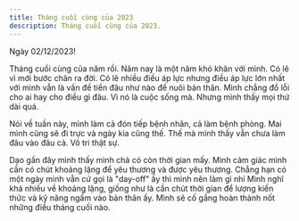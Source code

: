 ```yaml
---
title: Tháng cuối cùng của 2023
description: Tháng cuối cùng của 2023.
---
```


Ngày 02/12/2023!

Tháng cuối cùng của năm rồi. Năm nay là một năm khó khăn với mình. Có lẽ vì mới bước chân ra đời. Có lẽ nhiều điều áp lực nhưng điều áp lực lớn nhất với mình vẫn là vấn đề tiền đâu như nào để nuôi bản thân. Mình chẳng đổ lỗi cho ai hay cho điều gì đâu. Vì nó là cuộc sống mà. Nhưng mình thấy mọi thứ dài quá.

Nói về tuần này, mình làm cả đón tiếp bệnh nhân, cả làm bệnh phòng. Mai mình cũng sẽ đi trực và ngày kia cũng thế. Thế mà mình thấy vẫn chưa làm đâu vào đâu cả. Vô tri thật sự.

Dạo gần đây mình thấy mình chả có còn thời gian mấy. Mình cảm giác mình cần có chút khoảng lặng để yêu thương và được yêu thương. Chẳng hạn có một ngày mình vẫn cứ gọi là "day-off" ấy thì mình nên làm gì nhỉ Mình nghĩ khá nhiều về khoảng lặng, giống như là cần chút thời gian để lượng kiến thức và kỹ năng ngấm vào bản thân ấy. Mình sẽ cố gắng hoàn thành nốt những điều tháng cuối nào.
